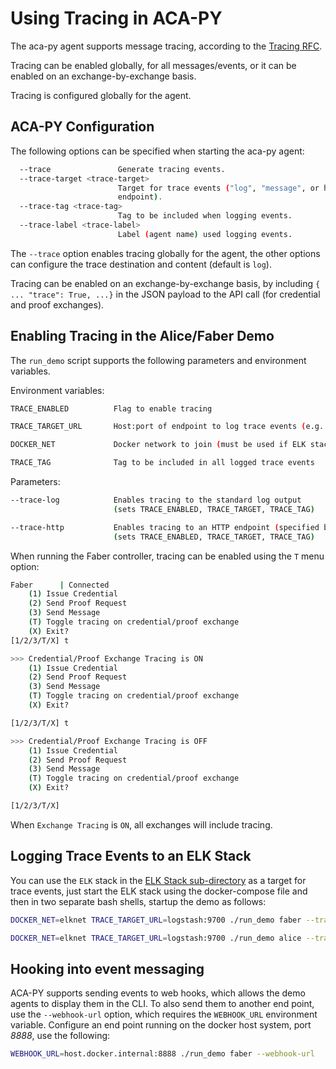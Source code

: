 # Using Tracing in ACA-PY

The aca-py agent supports message tracing, according to the [Tracing RFC](https://github.com/hyperledger/aries-rfcs/tree/master/features/0034-message-tracing).

Tracing can be enabled globally, for all messages/events, or it can be enabled on an exchange-by-exchange basis.

Tracing is configured globally for the agent.

## ACA-PY Configuration

The following options can be specified when starting the aca-py agent:

```bash
  --trace               Generate tracing events.
  --trace-target <trace-target>
                        Target for trace events ("log", "message", or http
                        endpoint).
  --trace-tag <trace-tag>
                        Tag to be included when logging events.
  --trace-label <trace-label>
                        Label (agent name) used logging events.
```

The `--trace` option enables tracing globally for the agent, the other options can configure the trace destination and content (default is `log`).

Tracing can be enabled on an exchange-by-exchange basis, by including `{ ... "trace": True, ...}` in the JSON payload to the API call (for credential and proof exchanges).

## Enabling Tracing in the Alice/Faber Demo

The `run_demo` script supports the following parameters and environment variables.

Environment variables:

```bash
TRACE_ENABLED          Flag to enable tracing

TRACE_TARGET_URL       Host:port of endpoint to log trace events (e.g. logstash:9700)

DOCKER_NET             Docker network to join (must be used if ELK stack is running in docker)

TRACE_TAG              Tag to be included in all logged trace events
```

Parameters:

```bash
--trace-log            Enables tracing to the standard log output
                       (sets TRACE_ENABLED, TRACE_TARGET, TRACE_TAG)

--trace-http           Enables tracing to an HTTP endpoint (specified by TRACE_TARGET_URL)
                       (sets TRACE_ENABLED, TRACE_TARGET, TRACE_TAG)
```

When running the Faber controller, tracing can be enabled using the `T` menu option:

```bash
Faber      | Connected
    (1) Issue Credential
    (2) Send Proof Request
    (3) Send Message
    (T) Toggle tracing on credential/proof exchange
    (X) Exit?
[1/2/3/T/X] t

>>> Credential/Proof Exchange Tracing is ON
    (1) Issue Credential
    (2) Send Proof Request
    (3) Send Message
    (T) Toggle tracing on credential/proof exchange
    (X) Exit?

[1/2/3/T/X] t

>>> Credential/Proof Exchange Tracing is OFF
    (1) Issue Credential
    (2) Send Proof Request
    (3) Send Message
    (T) Toggle tracing on credential/proof exchange
    (X) Exit?

[1/2/3/T/X]
```

When `Exchange Tracing` is `ON`, all exchanges will include tracing.

## Logging Trace Events to an ELK Stack

You can use the `ELK` stack in the [ELK Stack sub-directory](https://github.com/hyperledger/aries-cloudagent-python/blob/0.12.0rc3/demo/elk-stack) as a target for trace events, just start the ELK stack using the docker-compose file and then in two separate bash shells, startup the demo as follows:

```bash
DOCKER_NET=elknet TRACE_TARGET_URL=logstash:9700 ./run_demo faber --trace-http
```

```bash
DOCKER_NET=elknet TRACE_TARGET_URL=logstash:9700 ./run_demo alice --trace-http
```

## Hooking into event messaging

ACA-PY supports sending events to web hooks, which allows the demo agents to display them in the CLI. To also send them to another end point, use the `--webhook-url` option, which requires the `WEBHOOK_URL` environment variable. Configure an end point running on the docker host system, port *8888*, use the following:

```bash
WEBHOOK_URL=host.docker.internal:8888 ./run_demo faber --webhook-url
```
